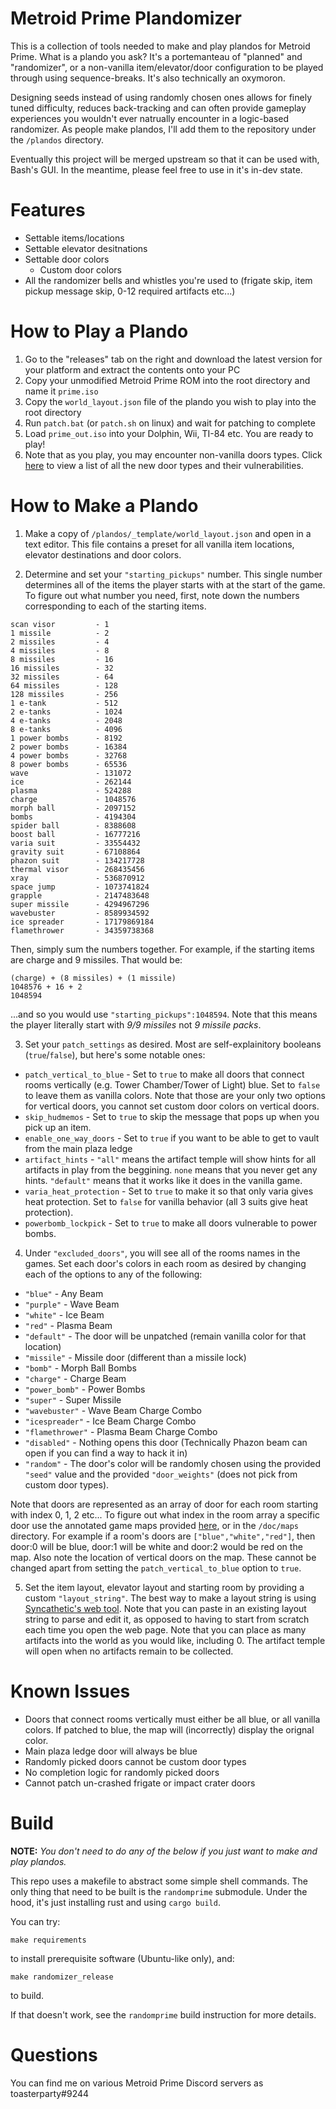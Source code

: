 # Metroid Prime Plandomizer

This is a collection of tools needed to make and play plandos for Metroid Prime. What is a plando you ask? It's a portemanteau of "planned" and "randomizer", or a non-vanilla item/elevator/door configuration to be played through using sequence-breaks. It's also technically an oxymoron.

Designing seeds instead of using randomly chosen ones allows for finely tuned difficulty, reduces back-tracking and can often provide gameplay experiences you wouldn't ever natrually encounter in a logic-based randomizer. As people make plandos, I'll add them to the repository under the `/plandos` directory.

Eventually this project will be merged upstream so that it can be used with, Bash's GUI. In the meantime, please feel free to use in it's in-dev state.

# Features
- Settable items/locations
- Settable elevator desitnations
- Settable door colors
    - Custom door colors
- All the randomizer bells and whistles you're used to (frigate skip, item pickup message skip, 0-12 required artifacts etc...)

# How to Play a Plando
1. Go to the "releases" tab on the right and download the latest version for your platform and extract the contents onto your PC
2. Copy your unmodified Metroid Prime ROM into the root directory and name it `prime.iso`
3. Copy the `world_layout.json` file of the plando you wish to play into the root directory
4. Run `patch.bat` (or `patch.sh` on linux) and wait for patching to complete
5. Load `prime_out.iso` into your Dolphin, Wii, TI-84 etc. You are ready to play!
6. Note that as you play, you may encounter non-vanilla doors types. Click [here](https://github.com/blakespangenberg/metroid-prime-plandomizer/blob/main/doc/doors/readme.md) to view a list of all the new door types and their vulnerabilities.

# How to Make a Plando
1. Make a copy of `/plandos/_template/world_layout.json` and open in a text editor. This file contains a preset for all vanilla item locations, elevator destinations and door colors.

2. Determine and set your `"starting_pickups"` number. This single number determines all of the items the player starts with at the start of the game. To figure out what number you need, first, note down the numbers corresponding to each of the starting items.

```
scan visor         - 1 
1 missile          - 2
2 missiles         - 4
4 missiles         - 8
8 missiles         - 16
16 missiles        - 32
32 missiles        - 64
64 missiles        - 128
128 missiles       - 256
1 e-tank           - 512
2 e-tanks          - 1024
4 e-tanks          - 2048
8 e-tanks          - 4096
1 power bombs      - 8192
2 power bombs      - 16384
4 power bombs      - 32768
8 power bombs      - 65536
wave               - 131072
ice                - 262144
plasma             - 524288
charge             - 1048576
morph ball         - 2097152
bombs              - 4194304
spider ball        - 8388608
boost ball         - 16777216
varia suit         - 33554432
gravity suit       - 67108864
phazon suit        - 134217728
thermal visor      - 268435456
xray               - 536870912
space jump         - 1073741824
grapple            - 2147483648
super missile      - 4294967296
wavebuster         - 8589934592
ice spreader       - 17179869184
flamethrower       - 34359738368
```

Then, simply sum the numbers together. For example, if the starting items are charge and 9 missiles. That would be:

```
(charge) + (8 missiles) + (1 missile)
1048576 + 16 + 2
1048594
```

...and so you would use `"starting_pickups":1048594`. Note that this means the player literally start with *9/9 missiles* not *9 missile packs*.

3. Set your `patch_settings` as desired. Most are self-explainitory booleans (`true`/`false`), but here's some notable ones:
- `patch_vertical_to_blue` - Set to `true` to make all doors that connect rooms vertically (e.g. Tower Chamber/Tower of Light) blue. Set to `false` to leave them as vanilla colors. Note that those are your only two options for vertical doors, you cannot set custom door colors on vertical doors.
- `skip_hudmemos` - Set to `true` to skip the message that pops up when you pick up an item.
- `enable_one_way_doors` - Set to `true` if you want to be able to get to vault from the main plaza ledge
- `artifact_hints` - `"all"` means the artifact temple will show hints for all artifacts in play from the beggining. `none` means that you never get any hints. `"default"` means that it works like it does in the vanilla game.
- `varia_heat_protection` - Set to `true` to make it so that only varia gives heat protection. Set to `false` for vanilla behavior (all 3 suits give heat protection).
- `powerbomb_lockpick` - Set to `true` to make all doors vulnerable to power bombs.

4. Under `"excluded_doors"`, you will see all of the rooms names in the games. Set each door's colors in each room as desired by changing each of the options to any of the following:
- `"blue"` - Any Beam
- `"purple"` - Wave Beam
- `"white"` - Ice Beam
- `"red"` - Plasma Beam
- `"default"` - The door will be unpatched (remain vanilla color for that location)
- `"missile"` - Missile door (different than a missile lock)
- `"bomb"` - Morph Ball Bombs
- `"charge"` - Charge Beam
- `"power_bomb"` - Power Bombs
- `"super"` - Super Missile
- `"wavebuster"` - Wave Beam Charge Combo
- `"icespreader"` - Ice Beam Charge Combo
- `"flamethrower"` - Plasma Beam Charge Combo
- `"disabled"` - Nothing opens this door (Technically Phazon beam can open if you can find a way to hack it in)
- `"random"` - The door's color will be randomly chosen using the provided `"seed"` value and the provided `"door_weights"` (does not pick from custom door types).

Note that doors are represented as an array of door for each room starting with index 0, 1, 2 etc... To figure out what index in the room array a specific door use the annotated game maps provided [here](https://github.com/blakespangenberg/metroid-prime-plandomizer/blob/main/doc/maps/readme.md), or in the `/doc/maps` directory. For example if a room's doors are `["blue","white","red"]`, then door:0 will be blue, door:1 will be white and door:2 would be red on the map. Also note the location of vertical doors on the map. These cannot be changed apart from setting the `patch_vertical_to_blue` option to `true`.

5. Set the item layout, elevator layout and starting room by providing a custom `"layout_string"`. The best way to make a layout string is using [Syncathetic's web tool](https://aprilwade.github.io/randomprime/editor.html). Note that you can paste in an existing layout string to parse and edit it, as opposed to having to start from scratch each time you open the web page. Note that you can place as many artifacts into the world as you would like, including 0. The artifact temple will open when no artifacts remain to be collected.

# Known Issues
- Doors that connect rooms vertically must either be all blue, or all vanilla colors. If patched to blue, the map will (incorrectly) display the orignal color.
- Main plaza ledge door will always be blue
- Randomly picked doors cannot be custom door types
- No completion logic for randomly picked doors
- Cannot patch un-crashed frigate or impact crater doors

# Build

**NOTE:** *You don't need to do any of the below if you just want to make and play plandos.*

This repo uses a makefile to abstract some simple shell commands. The only thing that need to be built is the `randomprime` submodule. Under the hood, it's just installing rust and using `cargo build`.

You can try:

```
make requirements
```
to install prerequisite software (Ubuntu-like only), and:

```
make randomizer_release
```
to build.

If that doesn't work, see the `randomprime` build instruction for more details.

# Questions
You can find me on various Metroid Prime Discord servers as toasterparty#9244
